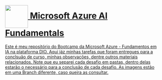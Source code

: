 <h1>
    <a href="https://www.dio.me/">
     <img align="center" width="75px" src="https://hermes.dio.me/tracks/4d998d5c-36c1-497b-8da0-8db465c820eb.png">
   Microsoft Azure AI Fundamentals
</h1>
      Este é meu repositório do Bootcamp da Microsoft Azure - Fundamentos em IA na plataforma DIO. Aqui jáz minhas tarefas que foram entregues para a conclsuão de curso, minhas observações, dentre outros materiais relacionados.
Note que eu separei cada desafio em pastas, dentro delas estarão o necessário para a conclusão de cada desafio. As imagens estão em uma Branch diferente, caso queira as consultar.
